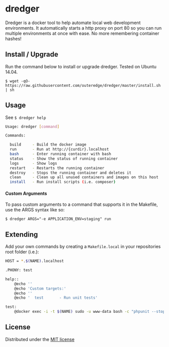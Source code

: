 # dredger
Dredger is a docker tool to help automate local web development environments. It automatically starts a http proxy on port 80 so you can run multiple environments at once with ease. No more remembering container hashes!

## Install / Upgrade
Run the command below to install or upgrade dredger. Tested on Ubuntu 14.04.

`$ wget -qO- https://raw.githubusercontent.com/outeredge/dredger/master/install.sh | sh`

## Usage

See `$ dredger help`

```sh
Usage: dredger [command]

Commands:

  build		- Build the docker image
  run		- Run at http://{curdir}.localhost
  bash		- Enter running container with bash
  status	- Show the status of running container
  logs		- Show logs
  restart	- Restarts the running container
  destroy   - Stops the running container and deletes it
  clean		- Clean up all unused containers and images on this host
  install	- Run install scripts (i.e. composer)
```

#### Custom Arguments
To pass custom arguments to a command that supports it in the Makefile, use the ARGS syntax like so:

`$ dredger ARGS="-e APPLICATION_ENV=staging" run`

## Extending

Add your own commands by creating a `Makefile.local` in your repositories root folder (i.e.):

```sh
HOST = *.$(NAME).localhost

.PHONY: test

help::
	@echo ''
	@echo 'Custom targets:'
	@echo ''
	@echo '  test		- Run unit tests'

test:
	@docker exec -i -t $(NAME) sudo -u www-data bash -c "phpunit --stop-on-failure"
```

## License
Distributed under the [MIT license](LICENSE)
